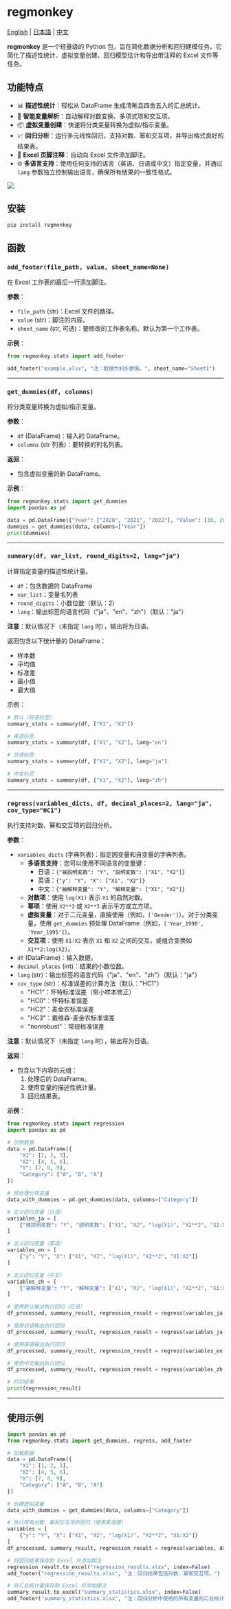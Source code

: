 # regmonkey

[English](README.md) | [日本語](README.ja.md) | [中文](README.zh.md)

**regmonkey** 是一个轻量级的 Python 包，旨在简化数据分析和回归建模任务。它简化了描述性统计、虚拟变量创建、回归模型估计和导出带注释的 Excel 文件等任务。

## 功能特点

- 📊 **描述性统计**：轻松从 DataFrame 生成清晰且四舍五入的汇总统计。
- 🧠 **智能变量解析**：自动解释对数变换、多项式项和交互项。
- 📦 **虚拟变量创建**：快速将分类变量转换为虚拟/指示变量。
- 📈 **回归分析**：运行多元线性回归，支持对数、幂和交互项，并导出格式良好的结果表。
- 📄 **Excel 页脚注释**：自动向 Excel 文件添加脚注。
- 🌐 **多语言支持**：使用任何支持的语言（英语、日语或中文）指定变量，并通过 `lang` 参数独立控制输出语言，确保所有结果的一致性格式。

![](https://raw.githubusercontent.com/qingruikz/regmonkey/main/assets/example.png)

## 安装

```bash
pip install regmonkey
```

## 函数

### `add_footer(file_path, value, sheet_name=None)`

在 Excel 工作表的最后一行添加脚注。

**参数**：

- `file_path` (str)：Excel 文件的路径。
- `value` (str)：脚注的内容。
- `sheet_name` (str, 可选)：要修改的工作表名称。默认为第一个工作表。

**示例**：

```python
from regmonkey.stats import add_footer

add_footer("example.xlsx", "注：数据为初步数据。", sheet_name="Sheet1")
```

---

### `get_dummies(df, columns)`

将分类变量转换为虚拟/指示变量。

**参数**：

- `df` (DataFrame)：输入的 DataFrame。
- `columns` (str 列表)：要转换的列名列表。

**返回**：

- 包含虚拟变量的新 DataFrame。

**示例**：

```python
from regmonkey.stats import get_dummies
import pandas as pd

data = pd.DataFrame({"Year": ["2020", "2021", "2022"], "Value": [10, 20, 30]})
dummies = get_dummies(data, columns=["Year"])
print(dummies)
```

---

### `summary(df, var_list, round_digits=2, lang="ja")`

计算指定变量的描述性统计量。

- `df`：包含数据的 DataFrame
- `var_list`：变量名列表
- `round_digits`：小数位数（默认：2）
- `lang`：输出标签的语言代码（"ja"、"en"、"zh"）（默认："ja"）

**注意**：默认情况下（未指定 `lang` 时），输出将为日语。

返回包含以下统计量的 DataFrame：

- 样本数
- 平均值
- 标准差
- 最小值
- 最大值

示例：

```python
# 默认（日语标签）
summary_stats = summary(df, ["X1", "X2"])

# 英语标签
summary_stats = summary(df, ["X1", "X2"], lang="en")

# 日语标签
summary_stats = summary(df, ["X1", "X2"], lang="ja")

# 中文标签
summary_stats = summary(df, ["X1", "X2"], lang="zh")
```

---

### `regress(variables_dicts, df, decimal_places=2, lang="ja", cov_type="HC1")`

执行支持对数、幂和交互项的回归分析。

**参数**：

- `variables_dicts` (字典列表)：指定因变量和自变量的字典列表。
  - **多语言支持**：您可以使用不同语言的变量键：
    - 日语：`{"被説明変数": "Y", "説明変数": ["X1", "X2"]}`
    - 英语：`{"y": "Y", "X": ["X1", "X2"]}`
    - 中文：`{"被解释变量": "Y", "解释变量": ["X1", "X2"]}`
  - **对数项**：使用 `log(X1)` 表示 `X1` 的自然对数。
  - **幂项**：使用 `X2**2` 或 `X2**3` 表示平方或立方项。
  - **虚拟变量**：对于二元变量，直接使用（例如，`['Gender']`）。对于分类变量，使用 `get_dummies` 预处理 DataFrame（例如，`['Year_1990', 'Year_1995']`）。
  - **交互项**：使用 `X1:X2` 表示 `X1` 和 `X2` 之间的交互，或组合变换如 `X1**2:log(X2)`。
- `df` (DataFrame)：输入数据。
- `decimal_places` (int)：结果的小数位数。
- `lang` (str)：输出标签的语言代码（"ja"、"en"、"zh"）（默认："ja"）
- `cov_type` (str)：标准误差的计算方法（默认："HC1"）
  - "HC1"：怀特标准误差（带小样本修正）
  - "HC0"：怀特标准误差
  - "HC2"：麦金农标准误差
  - "HC3"：戴维森-麦金农标准误差
  - "nonrobust"：常规标准误差

**注意**：默认情况下（未指定 `lang` 时），输出将为日语。

**返回**：

- 包含以下内容的元组：
  1. 处理后的 DataFrame。
  2. 使用变量的描述性统计量。
  3. 回归结果表。

**示例**：

```python
from regmonkey.stats import regression
import pandas as pd

# 示例数据
data = pd.DataFrame({
    "X1": [1, 2, 3],
    "X2": [4, 5, 6],
    "Y": [7, 8, 9],
    "Category": ["A", "B", "A"]
})

# 预处理分类变量
data_with_dummies = pd.get_dummies(data, columns=["Category"])

# 定义回归变量（日语）
variables_ja = [
    {"被説明変数": "Y", "説明変数": ["X1", "X2", "log(X1)", "X2**2", "X1:X2"]}
]

# 定义回归变量（英语）
variables_en = [
    {"y": "Y", "X": ["X1", "X2", "log(X1)", "X2**2", "X1:X2"]}
]

# 定义回归变量（中文）
variables_zh = [
    {"被解释变量": "Y", "解释变量": ["X1", "X2", "log(X1)", "X2**2", "X1:X2"]}
]

# 使用默认输出执行回归（日语）
df_processed, summary_result, regression_result = regress(variables_ja, data_with_dummies)

# 使用日语输出执行回归
df_processed, summary_result, regression_result = regress(variables_ja, data_with_dummies, lang="ja")

# 使用英语输出执行回归
df_processed, summary_result, regression_result = regress(variables_en, data_with_dummies, lang="en")

# 使用中文输出执行回归
df_processed, summary_result, regression_result = regress(variables_zh, data_with_dummies, lang="zh")

# 打印结果
print(regression_result)
```

---

## 使用示例

```python
import pandas as pd
from regmonkey.stats import get_dummies, regress, add_footer

# 加载数据
data = pd.DataFrame({
    "X1": [1, 2, 3],
    "X2": [4, 5, 6],
    "Y": [7, 8, 9],
    "Category": ["A", "B", "A"]
})

# 创建虚拟变量
data_with_dummies = get_dummies(data, columns=["Category"])

# 执行带有对数、幂和交互项的回归（使用英语键）
variables = [
    {"y": "Y", "X": ["X1", "X2", "log(X1)", "X2**2", "X1:X2"]}
]
df_processed, summary_result, regression_result = regress(variables, data_with_dummies, lang="en")

# 将回归结果保存到 Excel 并添加脚注
regression_result.to_excel("regression_results.xlsx", index=False)
add_footer("regression_results.xlsx", "注：回归结果包括对数、幂和交互项。")

# 将汇总统计量保存到 Excel 并添加脚注
summary_result.to_excel("summary_statistics.xlsx", index=False)
add_footer("summary_statistics.xlsx", "注：回归分析中使用的所有变量的汇总统计量。")
```
